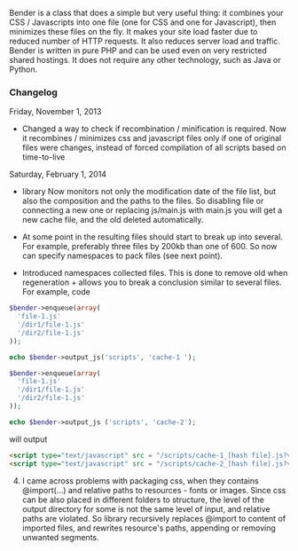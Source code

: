 Bender is a class that does a simple but very useful thing: it combines your CSS / Javascripts into one file (one for CSS and one for Javascript),
then minimizes these files on the fly. It makes your site load faster due to reduced number of HTTP requests. It also reduces server load and traffic.
Bender is written in pure PHP and can be used even on very restricted shared hostings. It does not require any other technology, such as Java or Python.

<h3>Changelog</h3>

Friday, November 1, 2013
- Changed a way to check if recombination / minification is required. Now it recombines / minimizes css and javascript files only if one of original
  files were changes, instead of forced compilation of all scripts based on time-to-live

Saturday, February 1, 2014
- library Now monitors not only the modification date of the file list, but also the composition and the paths to the files. So disabling file or connecting a new one or replacing js/main.js with main.js you will get a new cache file, and the old deleted automatically.

- At some point in the resulting files should start to break up into several. For example, preferably three files by 200kb than one of 600. So now can specify namespaces to pack files (see next point).

- Introduced namespaces collected files. This is done to remove old when regeneration + allows you to break a conclusion similar to several files. For example, code
```php
$bender->enqueue(array(
  'file-1.js'
  '/dir1/file-1.js' 
  '/dir2/file-1.js'
));

echo $bender->output_js('scripts', 'cache-1 ');

$bender->enqueue(array(
  'file-1.js'
  '/dir1/file-1.js' 
  '/dir2/file-1.js'
));

echo $bender->output_js ('scripts', 'cache-2');
```
will output
```html
<script type="text/javascript" src = "/scripts/cache-1_[hash file].js?v=[generation timestamp]" ></script>
<script type="text/javascript" src = "/scripts/cache-2_[hash file].js?v=[generation timestamp]" ></script>
```
4) I came across problems with packaging css, when they contains @import(...) and relative paths to resources - fonts or images. Since css can be also placed in different folders to structure, the level of the output directory for some is not the same level of input, and relative paths are violated. 
So library recursively replaces @import to content of imported files, and rewrites resource's paths, appending or removing unwanted segments.

